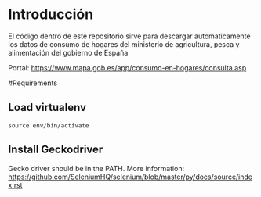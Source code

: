 # Introducción

El código dentro de este repositorio sirve para descargar automaticamente
los datos de consumo de hogares del ministerio de agricultura, pesca y
alimentación del gobierno de España

Portal: https://www.mapa.gob.es/app/consumo-en-hogares/consulta.asp

#Requirements

## Load virtualenv
```
source env/bin/activate
```

## Install Geckodriver

Gecko driver should be in the PATH.
More information:
  https://github.com/SeleniumHQ/selenium/blob/master/py/docs/source/index.rst

